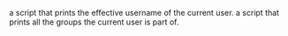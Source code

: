 a script that prints the effective username of the current user.
a script that prints all the groups the current user is part of.
